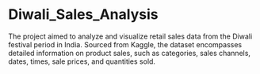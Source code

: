 # Diwali_Sales_Analysis
The project aimed to analyze and visualize retail sales data from the Diwali festival period in India. Sourced from Kaggle, the dataset encompasses detailed information on product sales, such as categories, sales channels, dates, times, sale prices, and quantities sold.
